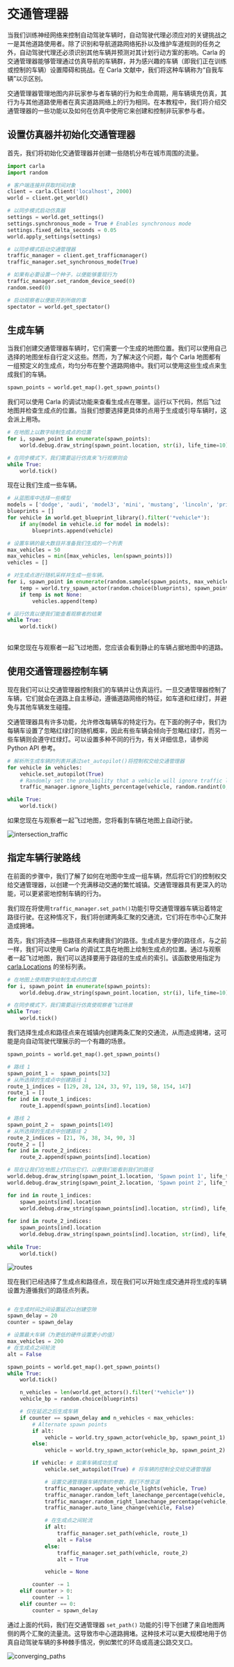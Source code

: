 # 交通管理器

当我们训练神经网络来控制自动驾驶车辆时，自动驾驶代理必须应对的关键挑战之一是其他道路使用者。除了识别和导航道路网络拓扑以及维护车道规则的任务之外，自动驾驶代理还必须识别其他车辆并预测对其计划行动方案的影响。Carla 的交通管理器能够管理通过仿真导航的车辆群，并为感兴趣的车辆（即我们正在训练或控制的车辆）设置障碍和挑战。在 Carla 文献中，我们将这种车辆称为“自我车辆”以示区别。

交通管理器管理地图内非玩家参与者车辆的行为和生命周期，用车辆填充仿真，其行为与其他道路使用者在真实道路网络上的行为相同。在本教程中，我们将介绍交通管理器的一些功能以及如何在仿真中使用它来创建和控制非玩家参与者。

## 设置仿真器并初始化交通管理器

首先，我们将初始化交通管理器并创建一些随机分布在城市周围的流量。

```py
import carla
import random

# 客户端连接并获取时间对象
client = carla.Client('localhost', 2000)
world = client.get_world()

# 以同步模式启动仿真器
settings = world.get_settings()
settings.synchronous_mode = True # Enables synchronous mode
settings.fixed_delta_seconds = 0.05
world.apply_settings(settings)

# 以同步模式启动交通管理器
traffic_manager = client.get_trafficmanager()
traffic_manager.set_synchronous_mode(True)

# 如果有必要设置一个种子，以便能够重现行为
traffic_manager.set_random_device_seed(0)
random.seed(0)

# 启动观察者以便能开到所做的事
spectator = world.get_spectator()
```

## 生成车辆

当我们创建交通管理器车辆时，它们需要一个生成的地图位置。我们可以使用自己选择的地图坐标自行定义这些。然而，为了解决这个问题，每个 Carla 地图都有一组预定义的生成点，均匀分布在整个道路网络中。我们可以使用这些生成点来生成我们的车辆。

```py
spawn_points = world.get_map().get_spawn_points()
```

我们可以使用 Carla 的调试功能来查看生成点在哪里。运行以下代码，然后飞过地图并检查生成点的位置。当我们想要选择更具体的点用于生成或引导车辆时，这会派上用场。

```py
# 在地图上以数字绘制生成点的位置
for i, spawn_point in enumerate(spawn_points):
    world.debug.draw_string(spawn_point.location, str(i), life_time=10)

# 在同步模式下，我们需要运行仿真来飞行观察则会
while True:
    world.tick()
```

现在让我们生成一些车辆。

```py
# 从蓝图库中选择一些模型
models = ['dodge', 'audi', 'model3', 'mini', 'mustang', 'lincoln', 'prius', 'nissan', 'crown', 'impala']
blueprints = []
for vehicle in world.get_blueprint_library().filter('*vehicle*'):
    if any(model in vehicle.id for model in models):
        blueprints.append(vehicle)

# 设置车辆的最大数目并准备我们生成的一个列表
max_vehicles = 50
max_vehicles = min([max_vehicles, len(spawn_points)])
vehicles = []

# 对生成点进行随机采样并生成一些车辆。
for i, spawn_point in enumerate(random.sample(spawn_points, max_vehicles)):
    temp = world.try_spawn_actor(random.choice(blueprints), spawn_point)
    if temp is not None:
        vehicles.append(temp)

# 运行仿真以便我们能查看观察者的结果
while True:
    world.tick()
    

```

如果您现在与观察者一起飞过地图，您应该会看到静止的车辆占据地图中的道路。

## 使用交通管理器控制车辆

现在我们可以让交通管理器控制我们的车辆并让仿真运行。一旦交通管理器控制了车辆，它们就会在道路上自主移动，遵循道路网络的特征，如车道和红绿灯，并避免与其他车辆发生碰撞。

交通管理器具有许多功能，允许修改每辆车的特定行为。在下面的例子中，我们为每辆车设置了忽略红绿灯的随机概率，因此有些车辆会倾向于忽略红绿灯，而另一些车辆则会遵守红绿灯。可以设置多种不同的行为，有关详细信息，请参阅 Python API 参考。

```py
# 解析所生成车辆的列表并通过set_autopilot()将控制权交给交通管理器
for vehicle in vehicles:
    vehicle.set_autopilot(True)
    # Randomly set the probability that a vehicle will ignore traffic lights
    traffic_manager.ignore_lights_percentage(vehicle, random.randint(0,50))

while True:
    world.tick()

```

如果您现在与观察者一起飞过地图，您将看到车辆在地图上自动行驶。

![intersection_traffic](./img/tuto_G_traffic_manager/traffic.gif)

## 指定车辆行驶路线

在前面的步骤中，我们了解了如何在地图中生成一组车辆，然后将它们的控制权交给交通管理器，以创建一个充满移动交通的繁忙城镇。交通管理器具有更深入的功能，可以更紧密地控制车辆的行为。

我们现在将使用`traffic_manager.set_path()`功能引导交通管理器车辆沿着特定路径行驶。在这种情况下，我们将创建两条汇聚的交通流，它们将在市中心汇聚并造成拥堵。

首先，我们将选择一些路径点来构建我们的路径。生成点是方便的路径点，与之前一样，我们可以使用 Carla 的调试工具在地图上绘制生成点的位置。通过与观察者一起飞过地图，我们可以选择要用于路径的生成点的索引。该函数使用指定为 [carla.Locations](python_api.md#carla.Location) 的坐标列表。

```py
# 在地图上使用数字绘制生成点的位置
for i, spawn_point in enumerate(spawn_points):
    world.debug.draw_string(spawn_point.location, str(i), life_time=10)

# 在同步模式下，我们需要运行仿真使观察者飞过场景
while True:
    world.tick()
```

我们选择生成点和路径点来在城镇内创建两条汇聚的交通流，从而造成拥堵，这可能是向自动驾驶代理展示的一个有趣的场景。

```py
spawn_points = world.get_map().get_spawn_points()

# 路线 1
spawn_point_1 =  spawn_points[32]
# 从所选择的生成点中创建路线 1
route_1_indices = [129, 28, 124, 33, 97, 119, 58, 154, 147]
route_1 = []
for ind in route_1_indices:
    route_1.append(spawn_points[ind].location)

# 路线 2
spawn_point_2 =  spawn_points[149]
# 从所选择的生成点中创建路线 2
route_2_indices = [21, 76, 38, 34, 90, 3]
route_2 = []
for ind in route_2_indices:
    route_2.append(spawn_points[ind].location)

# 现在让我们在地图上打印出它们，以便我们能看到我们的路径
world.debug.draw_string(spawn_point_1.location, 'Spawn point 1', life_time=30, color=carla.Color(255,0,0))
world.debug.draw_string(spawn_point_2.location, 'Spawn point 2', life_time=30, color=carla.Color(0,0,255))

for ind in route_1_indices:
    spawn_points[ind].location
    world.debug.draw_string(spawn_points[ind].location, str(ind), life_time=60, color=carla.Color(255,0,0))
    
for ind in route_2_indices:
    spawn_points[ind].location
    world.debug.draw_string(spawn_points[ind].location, str(ind), life_time=60, color=carla.Color(0,0,255))
    
while True:
    world.tick()

```


![routes](./img/tuto_G_traffic_manager/set_paths.png)

现在我们已经选择了生成点和路径点，现在我们可以开始生成交通并将生成的车辆设置为遵循我们的路径点列表。

```py

# 在生成时间之间设置延迟以创建空隙
spawn_delay = 20
counter = spawn_delay

# 设置最大车辆（为更低的硬件设置更小的值）
max_vehicles = 200
# 在生成点之间轮流
alt = False

spawn_points = world.get_map().get_spawn_points()
while True:
    world.tick()

    n_vehicles = len(world.get_actors().filter('*vehicle*'))
    vehicle_bp = random.choice(blueprints)

    # 仅在延迟之后生成车辆
    if counter == spawn_delay and n_vehicles < max_vehicles:
        # Alternate spawn points
        if alt:
            vehicle = world.try_spawn_actor(vehicle_bp, spawn_point_1)
        else:
            vehicle = world.try_spawn_actor(vehicle_bp, spawn_point_2)

        if vehicle: # 如果车辆成功生成
            vehicle.set_autopilot(True) # 将车辆的控制全交给交通管理器

            # 设置交通管理器车辆控制的参数，我们不想变道
            traffic_manager.update_vehicle_lights(vehicle, True)
            traffic_manager.random_left_lanechange_percentage(vehicle, 0)
            traffic_manager.random_right_lanechange_percentage(vehicle, 0)
            traffic_manager.auto_lane_change(vehicle, False)

            # 在生成点之间轮流
            if alt:
                traffic_manager.set_path(vehicle, route_1)
                alt = False
            else:
                traffic_manager.set_path(vehicle, route_2)
                alt = True

            vehicle = None

        counter -= 1
    elif counter > 0:
        counter -= 1
    elif counter == 0:
        counter = spawn_delay

```

通过上面的代码，我们在交通管理器 `set_path()` 功能的引导下创建了来自地图两侧的两个汇聚的流量流。这导致市中心道路拥堵。这种技术可以更大规模地用于仿真自动驾驶车辆的多种棘手情况，例如繁忙的环岛或高速公路交叉口。

![converging_paths](./img/tuto_G_traffic_manager/converging_paths.gif)
